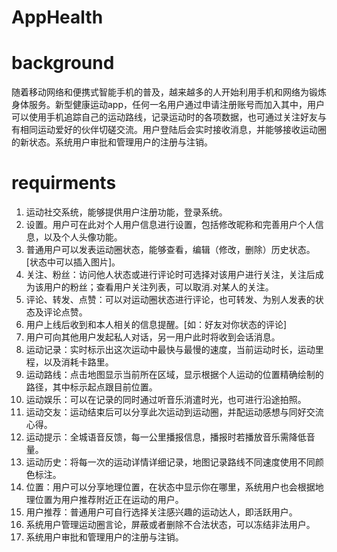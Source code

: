 # AppHealth

background
===
随着移动网络和便携式智能手机的普及，越来越多的人开始利用手机和网络为锻炼身体服务。新型健康运动app，任何一名用户通过申请注册账号而加入其中，用户可以使用手机追踪自己的运动路线，记录运动时的各项数据，也可通过关注好友与有相同运动爱好的伙伴切磋交流。用户登陆后会实时接收消息，并能够接收运动圈的新状态。系统用户审批和管理用户的注册与注销。


requirments
===

1. 运动社交系统，能够提供用户注册功能，登录系统。2. 设置。用户可在此对个人用户信息进行设置，包括修改昵称和完善用户个人信息，以及个人头像功能。3. 普通用户可以发表运动圈状态，能够查看，编辑（修改，删除）历史状态。[状态中可以插入图片]。4. 关注、粉丝：访问他人状态或进行评论时可选择对该用户进行关注，关注后成为该用户的粉丝；查看用户关注列表，可以取消.对某人的关注。5. 评论、转发、点赞：可以对运动圈状态进行评论，也可转发、为别人发表的状态及评论点赞。6. 用户上线后收到和本人相关的信息提醒。[如：好友对你状态的评论]7. 用户可向其他用户发起私人对话，另一用户此时将收到会话消息。8. 运动记录：实时标示出这次运动中最快与最慢的速度，当前运动时长，运动里程，以及消耗卡路里。9. 运动路线：点击地图显示当前所在区域，显示根据个人运动的位置精确绘制的路径，其中标示起点跟目前位置。10. 运动娱乐：可以在记录的同时通过听音乐消遣时光，也可进行沿途拍照。11. 运动交友：运动结束后可以分享此次运动到运动圈，并配运动感想与同好交流心得。12. 运动提示：全城语音反馈，每一公里播报信息，播报时若播放音乐需降低音量。13. 运动历史：将每一次的运动详情详细记录，地图记录路线不同速度使用不同颜色标注。14. 位置：用户可以分享地理位置，在状态中显示你在哪里，系统用户也会根据地理位置为用户推荐附近正在运动的用户。 15. 用户推荐：普通用户可自行选择关注感兴趣的运动达人，即活跃用户。16. 系统用户管理运动圈言论，屏蔽或者删除不合法状态，可以冻结非法用户。17. 系统用户审批和管理用户的注册与注销。
